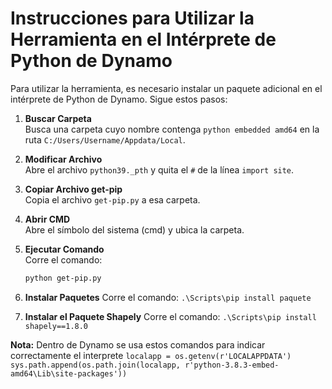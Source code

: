 # Instrucciones para Utilizar la Herramienta en el Intérprete de Python de Dynamo

Para utilizar la herramienta, es necesario instalar un paquete adicional en el intérprete de Python de Dynamo. Sigue estos pasos:

1. **Buscar Carpeta**  
   Busca una carpeta cuyo nombre contenga `python embedded amd64` en la ruta `C:/Users/Username/Appdata/Local`.

2. **Modificar Archivo**  
   Abre el archivo `python39._pth` y quita el `#` de la línea `import site`.

3. **Copiar Archivo get-pip**  
   Copia el archivo `get-pip.py` a esa carpeta.

4. **Abrir CMD**  
   Abre el símbolo del sistema (cmd) y ubica la carpeta.

5. **Ejecutar Comando**  
   Corre el comando:
   ```bash
   python get-pip.py

6. **Instalar Paquetes**
	Corre el comando:
	`.\Scripts\pip install paquete`
7. **Instalar el Paquete Shapely**
	Corre el comando:
	`.\Scripts\pip install shapely==1.8.0`

**Nota:**
	Dentro de Dynamo se usa estos comandos para indicar correctamente el interprete
	`localapp = os.getenv(r'LOCALAPPDATA')`
	`sys.path.append(os.path.join(localapp, r'python-3.8.3-embed-amd64\Lib\site-packages'))`